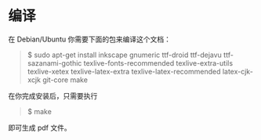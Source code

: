 # 编译

在 Debian/Ubuntu 你需要下面的包来编译这个文档：

> $ sudo apt-get install inkscape gnumeric ttf-droid ttf-dejavu ttf-sazanami-gothic texlive-fonts-recommended texlive-extra-utils texlive-xetex texlive-latex-extra texlive-latex-recommended latex-cjk-xcjk git-core make

在你完成安装后，只需要执行

> $ make 

即可生成 pdf 文件。
